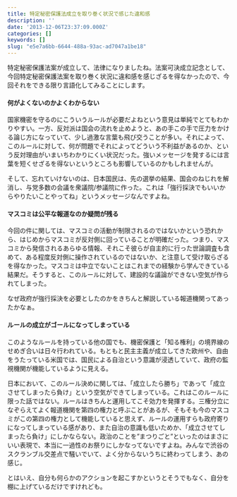 ```yaml
---
title: 特定秘密保護法成立を取り巻く状況で感じた違和感
description: ''
date: '2013-12-06T23:37:09.000Z'
categories: []
keywords: []
slug: "e5e7a6bb-6644-488a-93ac-ad7047a1be18"
---
```

特定秘密保護法案が成立して、法律になりましたね。法案可決成立記念として、今回特定秘密保護法案を取り巻く状況に違和感を感じざるを得なかったので、今回それをできる限り言語化してみることにします。

#### 何がよくないのかよくわからない

国家機密を守るのにこういうルールが必要だよねという意見は単純でとてもわかりやすい。一方、反対派は国会の流れを止めようと、あの手この手で圧力をかける論じ方になっていて、少し過激な言葉も飛び交うことが多い。それによって、このルールに対して、何が問題でそれによってどういう不利益があるのか、という反対理由がいまいちわかりにくい状況だった。強いメッセージを発するには言葉を短くせざるを得ないというところも影響しているのかもしれませんが。

そして、忘れていけないのは、日本国民は、先の選挙の結果、国会のねじれを解消し、与党多数の会議を衆議院/参議院に作った。これは「強行採決でもいいからやりたいことやってね」というメッセージなんですよね。

#### マスコミは公平な報道なのか疑問が残る

今回の件に関しては、マスコミの活動が制限されるのではないかという恐れから、はじめからマスコミが反対側に回っていることが明確だった。つまり、マスコミから発信されるあらゆる情報、それこそ彼らが自主的に行った世論調査も含めて、ある程度反対側に操作されているのではないか、と注意して受け取らざるを得なかった。マスコミは中立でないことはこれまでの経験から学んできている結果だ。そうすると、このルールに対して、建設的な議論ができない空気が作られてしまった。

なぜ政府が強行採決を必要としたのかをきちんと解説している報道機関ってあったかなぁ。

#### ルールの成立がゴールになってしまっている

このようなルールを持っている他の国でも、機密保護と「知る権利」の境界線のせめぎ合いは日々行われている。もともと民主主義が成立してきた欧州や、自由をうたっている米国では、国民による自治という意識が浸透していて、政府の監視機関が機能しているように見える。

日本において、このルール決めに関しては、「成立したら勝ち」であって「成立させてしまったら負け」という空気ができてしまっている。これはこのルールに限った話ではない。ルールはきちんと運用してこそ効力を発揮する。三権分立になぞらえてよく報道機関を第四の権力と呼ぶことがあるが、そもそも今のマスコミがこの第四の権力として機能していると思えず、ルールの運用すらも政府寄りになってしまっている感があり、また自治の意識も低いためか、「成立させてしまったら負け」にしかならない。政治のことを”まつりごと”といったのはまさにいい表現で、本当に一過性のお祭りにしかなってないですよね。みんなで渋谷のスクランブル交差点で騒いでいて、よく分からないうちに終わってしまう、あの感じ。

とはいえ、自分も何らかのアクションを起こすかというとそうでもなく、自分を棚に上げているだけですけれども。